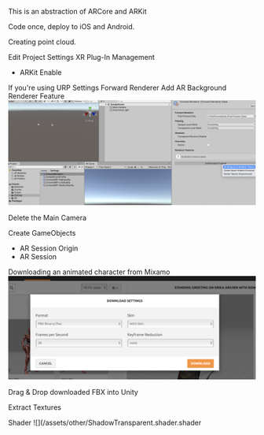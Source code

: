 
This is an abstraction of ARCore and ARKit

Code once, deploy to iOS and Android.

Creating point cloud.

Edit
Project Settings
XR Plug-In Management
- ARKit
Enable


If you're using URP
Settings
Forward Renderer
Add
AR Background Renderer Feature
![](/assets/images/ar_foundation_forward_renderer.png)


Delete the Main Camera

Create GameObjects
- AR Session Origin
- AR Session


Downloading an animated character from Mixamo
![](/assets/images/mixamo.png)

Drag & Drop downloaded FBX into Unity

Extract Textures


Shader ![](/assets/other/ShadowTransparent.shader.shader